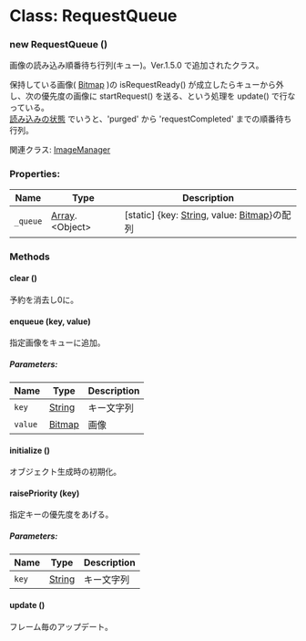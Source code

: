 # Class: RequestQueue

### new RequestQueue ()
画像の読み込み順番待ち行列(キュー)。Ver.1.5.0 で追加されたクラス。

保持している画像( [Bitmap](Bitmap.md) )の isRequestReady() が成立したらキューから外し、次の優先度の画像に startRequest() を送る、という処理を update() で行なっている。<br />
[読み込みの状態](Bitmap.md#読み込みの状態) でいうと、'purged' から 'requestCompleted' までの順番待ち行列。

関連クラス: [ImageManager](ImageManager.md)


### Properties:

| Name | Type | Description |
| --- | --- | --- |
| `_queue` | [Array](Array.md).&lt;Object&gt; | [static] {key: [String](String.md), value: [Bitmap](Bitmap.md)}の配列 |


### Methods

#### clear ()
予約を消去し0に。


#### enqueue (key, value)
指定画像をキューに追加。

##### Parameters:

| Name | Type | Description |
| --- | --- | --- |
| `key` | [String](String.md) | キー文字列 |
| `value` | [Bitmap](Bitmap.md) | 画像 |


#### initialize ()
オブジェクト生成時の初期化。


#### raisePriority (key)
指定キーの優先度をあげる。

##### Parameters:

| Name | Type | Description |
| --- | --- | --- |
| `key` | [String](String.md) | キー文字列 |


#### update ()
フレーム毎のアップデート。